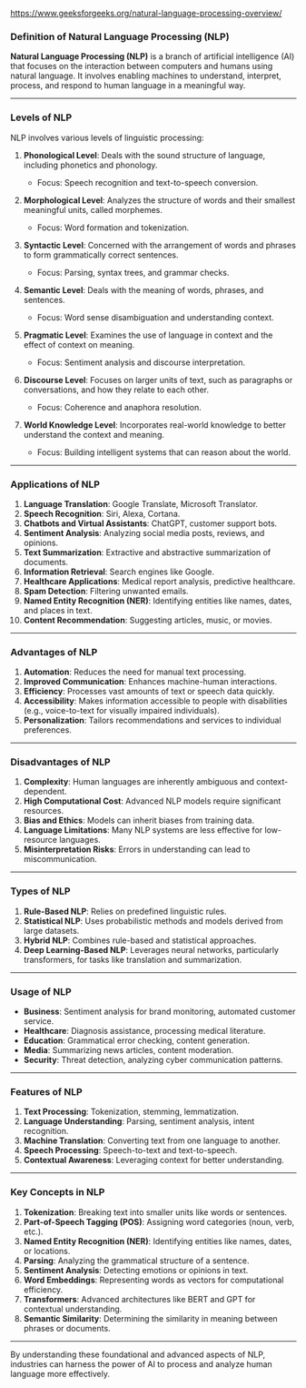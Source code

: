 
https://www.geeksforgeeks.org/natural-language-processing-overview/

### Definition of Natural Language Processing (NLP)

**Natural Language Processing (NLP)** is a branch of artificial intelligence (AI) that focuses on the interaction between computers and humans using natural language. It involves enabling machines to understand, interpret, process, and respond to human language in a meaningful way.

---

### Levels of NLP

NLP involves various levels of linguistic processing:

1. **Phonological Level**: Deals with the sound structure of language, including phonetics and phonology.
    - Focus: Speech recognition and text-to-speech conversion.

2. **Morphological Level**: Analyzes the structure of words and their smallest meaningful units, called morphemes.
    - Focus: Word formation and tokenization.

3. **Syntactic Level**: Concerned with the arrangement of words and phrases to form grammatically correct sentences.
    - Focus: Parsing, syntax trees, and grammar checks.

4. **Semantic Level**: Deals with the meaning of words, phrases, and sentences.    
    - Focus: Word sense disambiguation and understanding context.

5. **Pragmatic Level**: Examines the use of language in context and the effect of context on meaning.

    - Focus: Sentiment analysis and discourse interpretation.

6. **Discourse Level**: Focuses on larger units of text, such as paragraphs or conversations, and how they relate to each other.    
    - Focus: Coherence and anaphora resolution.

7. **World Knowledge Level**: Incorporates real-world knowledge to better understand the context and meaning.
    
    - Focus: Building intelligent systems that can reason about the world.

---

### Applications of NLP

1. **Language Translation**: Google Translate, Microsoft Translator.
2. **Speech Recognition**: Siri, Alexa, Cortana.
3. **Chatbots and Virtual Assistants**: ChatGPT, customer support bots.
4. **Sentiment Analysis**: Analyzing social media posts, reviews, and opinions.
5. **Text Summarization**: Extractive and abstractive summarization of documents.
6. **Information Retrieval**: Search engines like Google.
7. **Healthcare Applications**: Medical report analysis, predictive healthcare.
8. **Spam Detection**: Filtering unwanted emails.
9. **Named Entity Recognition (NER)**: Identifying entities like names, dates, and places in text.
10. **Content Recommendation**: Suggesting articles, music, or movies.

---

### Advantages of NLP

1. **Automation**: Reduces the need for manual text processing.
2. **Improved Communication**: Enhances machine-human interactions.
3. **Efficiency**: Processes vast amounts of text or speech data quickly.
4. **Accessibility**: Makes information accessible to people with disabilities (e.g., voice-to-text for visually impaired individuals).
5. **Personalization**: Tailors recommendations and services to individual preferences.

---

### Disadvantages of NLP

1. **Complexity**: Human languages are inherently ambiguous and context-dependent.
2. **High Computational Cost**: Advanced NLP models require significant resources.
3. **Bias and Ethics**: Models can inherit biases from training data.
4. **Language Limitations**: Many NLP systems are less effective for low-resource languages.
5. **Misinterpretation Risks**: Errors in understanding can lead to miscommunication.

---

### Types of NLP

1. **Rule-Based NLP**: Relies on predefined linguistic rules.
2. **Statistical NLP**: Uses probabilistic methods and models derived from large datasets.
3. **Hybrid NLP**: Combines rule-based and statistical approaches.
4. **Deep Learning-Based NLP**: Leverages neural networks, particularly transformers, for tasks like translation and summarization.

---

### Usage of NLP

- **Business**: Sentiment analysis for brand monitoring, automated customer service.
- **Healthcare**: Diagnosis assistance, processing medical literature.
- **Education**: Grammatical error checking, content generation.
- **Media**: Summarizing news articles, content moderation.
- **Security**: Threat detection, analyzing cyber communication patterns.

---

### Features of NLP

1. **Text Processing**: Tokenization, stemming, lemmatization.
2. **Language Understanding**: Parsing, sentiment analysis, intent recognition.
3. **Machine Translation**: Converting text from one language to another.
4. **Speech Processing**: Speech-to-text and text-to-speech.
5. **Contextual Awareness**: Leveraging context for better understanding.

---

### Key Concepts in NLP

1. **Tokenization**: Breaking text into smaller units like words or sentences.
2. **Part-of-Speech Tagging (POS)**: Assigning word categories (noun, verb, etc.).
3. **Named Entity Recognition (NER)**: Identifying entities like names, dates, or locations.
4. **Parsing**: Analyzing the grammatical structure of a sentence.
5. **Sentiment Analysis**: Detecting emotions or opinions in text.
6. **Word Embeddings**: Representing words as vectors for computational efficiency.
7. **Transformers**: Advanced architectures like BERT and GPT for contextual understanding.
8. **Semantic Similarity**: Determining the similarity in meaning between phrases or documents.

---

By understanding these foundational and advanced aspects of NLP, industries can harness the power of AI to process and analyze human language more effectively.